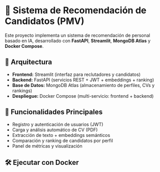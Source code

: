 # 🧠 Sistema de Recomendación de Candidatos (PMV)

Este proyecto implementa un sistema de recomendación de personal basado en IA, desarrollado con **FastAPI**, **Streamlit**, **MongoDB Atlas** y **Docker Compose**.

## 🚀 Arquitectura
- **Frontend:** Streamlit (interfaz para reclutadores y candidatos)
- **Backend:** FastAPI (servicios REST + JWT + embeddings + ranking)
- **Base de Datos:** MongoDB Atlas (almacenamiento de perfiles, CVs y rankings)
- **Despliegue:** Docker Compose (multi-servicio: frontend + backend)

## 🧩 Funcionalidades Principales
- Registro y autenticación de usuarios (JWT)
- Carga y análisis automático de CV (PDF)
- Extracción de texto + embeddings semánticos
- Comparación y ranking de candidatos por perfil
- Panel de métricas y visualización

## 🛠️ Ejecutar con Docker
